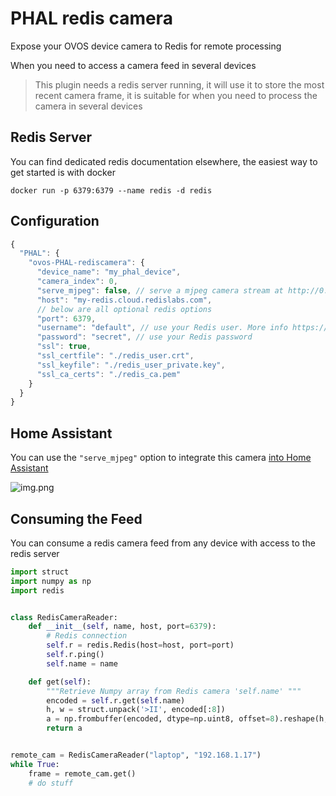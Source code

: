 # PHAL redis camera

Expose your OVOS device camera to Redis for remote processing

When you need to access a camera feed in several devices

> This plugin needs a redis server running, it will use it to store the most recent camera frame, it is suitable for when you need to process the camera in several devices


## Redis Server

You can find dedicated redis documentation elsewhere, the easiest way to get started is with docker

`docker run -p 6379:6379 --name redis -d redis`

## Configuration

```javascript
{
  "PHAL": {
    "ovos-PHAL-rediscamera": {
      "device_name": "my_phal_device",
      "camera_index": 0,
      "serve_mjpeg": false, // serve a mjpeg camera stream at http://0.0.0.0:5000/video_feed
      "host": "my-redis.cloud.redislabs.com",
      // below are all optional redis options
      "port": 6379,
      "username": "default", // use your Redis user. More info https://redis.io/docs/management/security/acl/
      "password": "secret", // use your Redis password
      "ssl": true,
      "ssl_certfile": "./redis_user.crt",
      "ssl_keyfile": "./redis_user_private.key",
      "ssl_ca_certs": "./redis_ca.pem"
    }
  }
}
```

## Home Assistant

You can use the `"serve_mjpeg"` option to integrate this camera [into Home Assistant](https://www.home-assistant.io/integrations/mjpeg/)

![img.png](img.png)

## Consuming the Feed

You can consume a redis camera feed from any device with access to the redis server

```python
import struct
import numpy as np
import redis


class RedisCameraReader:
    def __init__(self, name, host, port=6379):
        # Redis connection
        self.r = redis.Redis(host=host, port=port)
        self.r.ping()
        self.name = name

    def get(self):
        """Retrieve Numpy array from Redis camera 'self.name' """
        encoded = self.r.get(self.name)
        h, w = struct.unpack('>II', encoded[:8])
        a = np.frombuffer(encoded, dtype=np.uint8, offset=8).reshape(h, w, 3)
        return a


remote_cam = RedisCameraReader("laptop", "192.168.1.17")
while True:
    frame = remote_cam.get()
    # do stuff
```